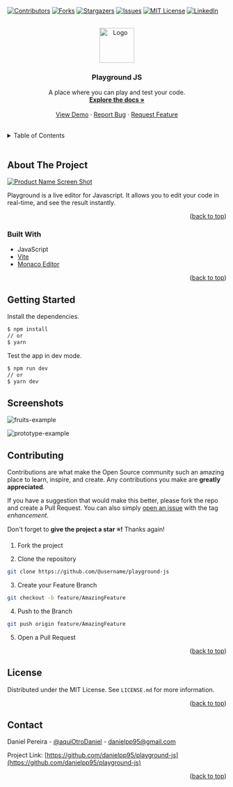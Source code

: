 <div id="top"></div>

[![Contributors][contributors-shield]][contributors-url]
[![Forks][forks-shield]][forks-url]
[![Stargazers][stars-shield]][stars-url]
[![Issues][issues-shield]][issues-url]
[![MIT License][license-shield]][license-url]
[![LinkedIn][linkedin-shield]][linkedin-url]

<!-- PROJECT LOGO -->
<br />

<div align="center">
  <a href="https://github.com/danielpp95/playground-js">
    <img src="https://firebasestorage.googleapis.com/v0/b/playground-js-a2d13.appspot.com/o/profile.png?alt=media&token=ec014511-9a13-42d1-a138-d31f173405e4" alt="Logo" width="80" height="80">
  </a>

  <h3 align="center">Playground JS</h3>

  <p align="center">
    A place where you can play and test your code.
    <br />
        <a href="https://github.com/danielpp95/playground-js"><strong>Explore the docs »</strong></a>
    <br />
    <br />
        <a href="http://code.aod.wtf">View Demo</a>
        ·
        <a href="https://github.com/danielpp95/playground-js/issues">Report Bug</a>
        ·
        <a href="https://github.com/danielpp95/playground-js/issues">Request Feature</a>
  </p>
</div>

<!-- TABLE OF CONTENTS -->
<br/>

<details>
  <summary>Table of Contents</summary>
  <ol>
    <li>
      <a href="#about-the-project">About The Project</a>
      <ul><li><a href="#built-with">Built With</a></li></ul>
    </li>
    <li><a href="#getting-started">Getting Started</a></li>
    <li><a href="#usage">Usage</a></li>
    <li><a href="#Screenshots">Screenshots</a></li>
    <li><a href="#contributing">Contributing</a></li>
    <li><a href="#license">License</a></li>
    <li><a href="#contact">Contact</a></li>
  </ol>
</details>

<br/>

<!-- ABOUT THE PROJECT -->
## About The Project

[![Product Name Screen Shot][product-screenshot]](https://example.com)

Playground is a live editor for Javascript. It allows you to edit your code in real-time, and see the result instantly.

<p align="right">(<a href="#top">back to top</a>)</p>



### Built With
- JavaScript
- [Vite](https://vitejs.dev)
- [Monaco Editor](https://microsoft.github.io/monaco-editor/)

<p align="right">(<a href="#top">back to top</a>)</p>



<!-- GETTING STARTED -->
## Getting Started

Install the dependencies.
  ```sh
  $ npm install
  // or
  $ yarn
  ```

Test the app in dev mode.
  ```sh
  $ npm run dev
  // or
  $ yarn dev
  ```


<!-- USAGE EXAMPLES -->
## Screenshots
![fruits-example](https://firebasestorage.googleapis.com/v0/b/playground-js-a2d13.appspot.com/o/fruits.png?alt=media)

![prototype-example](https://firebasestorage.googleapis.com/v0/b/playground-js-a2d13.appspot.com/o/prototype.png?alt=media)


<!-- CONTRIBUTING -->
## Contributing

Contributions are what make the Open Source community such an amazing place to learn, inspire, and create. Any contributions you make are **greatly appreciated**.

If you have a suggestion that would make this better, please fork the repo and create a Pull Request. You can also simply [open an issue][issues-url] with the tag *enhancement*.

Don't forget to **give the project a star ⭐!** Thanks again!

1. Fork the project

2. Clone the repository

```bash
git clone https://github.com/@username/playground-js
```

3. Create your Feature Branch

```bash
git checkout -b feature/AmazingFeature
```

4. Push to the Branch

```bash
git push origin feature/AmazingFeature
```

5. Open a Pull Request

<p align="right">(<a href="#top">back to top</a>)</p>



<!-- LICENSE -->
## License

Distributed under the MIT License. See `LICENSE.md` for more information.

<p align="right">(<a href="#top">back to top</a>)</p>



<!-- CONTACT -->
## Contact

Daniel Pereira - [@aquiOtroDaniel](https://twitter.com/aquiOtroDaniel) - danielpp95@gmail.com

Project Link: [https://github.com/danielpp95/playground-js](https://github.com/danielpp95/playground-js)

<p align="right">(<a href="#top">back to top</a>)</p>


<!-- MARKDOWN LINKS & IMAGES -->
<!-- https://www.markdownguide.org/basic-syntax/#reference-style-links -->
[contributors-shield]: https://img.shields.io/github/contributors/danielpp95/playground-js.svg?style=for-the-badge
[contributors-url]: https://github.com/danielpp95/playground-js/graphs/contributors
[forks-shield]: https://img.shields.io/github/forks/danielpp95/playground-js.svg?style=for-the-badge
[forks-url]: https://github.com/danielpp95/playground-js/network/members
[stars-shield]: https://img.shields.io/github/stars/danielpp95/playground-js.svg?style=for-the-badge
[stars-url]: https://github.com/danielpp95/playground-js/stargazers
[issues-shield]: https://img.shields.io/github/issues/danielpp95/playground-js.svg?style=for-the-badge
[issues-url]: https://github.com/danielpp95/playground-js/issues
[license-shield]: https://img.shields.io/github/license/danielpp95/playground-js.svg?style=for-the-badge
[license-url]: https://github.com/danielpp95/playground-js/blob/master/LICENSE.md
[linkedin-shield]: https://img.shields.io/badge/-LinkedIn-black.svg?style=for-the-badge&logo=linkedin&colorB=555
[linkedin-url]: https://linkedin.com/in/danielpp95
[product-screenshot]: https://firebasestorage.googleapis.com/v0/b/playground-js-a2d13.appspot.com/o/prototype.png?alt=media